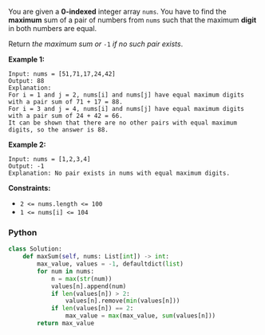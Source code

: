 You are given a  **0-indexed**  integer array  `nums`. You have to find the  **maximum**  sum of a pair of numbers
from  `nums`  such that the maximum  **digit** in both numbers are equal.

Return  _the maximum sum or_  `-1` _if no such pair exists_.

**Example 1:**

```
Input: nums = [51,71,17,24,42]
Output: 88
Explanation: 
For i = 1 and j = 2, nums[i] and nums[j] have equal maximum digits with a pair sum of 71 + 17 = 88. 
For i = 3 and j = 4, nums[i] and nums[j] have equal maximum digits with a pair sum of 24 + 42 = 66.
It can be shown that there are no other pairs with equal maximum digits, so the answer is 88.
```

**Example 2:**

```
Input: nums = [1,2,3,4]
Output: -1
Explanation: No pair exists in nums with equal maximum digits.
```

**Constraints:**

- `2 <= nums.length <= 100`
- `1 <= nums[i] <= 104`

### Python

```python
class Solution:
    def maxSum(self, nums: List[int]) -> int:
        max_value, values = -1, defaultdict(list)
        for num in nums:
            n = max(str(num))
            values[n].append(num)
            if len(values[n]) > 2:
                values[n].remove(min(values[n]))
            if len(values[n]) == 2:
                max_value = max(max_value, sum(values[n]))
        return max_value
```